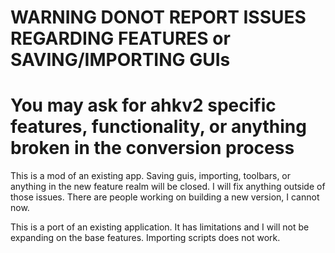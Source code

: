 #  WARNING DONOT REPORT ISSUES REGARDING FEATURES or SAVING/IMPORTING GUIs

# **You may ask for ahkv2 specific features, functionality, or anything broken in the conversion process**

This is a mod of an existing app. Saving guis, importing, toolbars, or anything in the new feature realm will be closed. I will fix anything outside of those issues. There are people working on building a new version, I cannot now. 

This is a port of an existing application. It has limitations and I will not be expanding on the base features. Importing scripts does not work.
